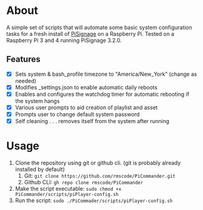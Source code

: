 # About
A simple set of scripts that will automate some basic system configuration tasks for a fresh install of [PiSignage](https://github.com/colloqi/pisignage) on a Raspberry Pi. Tested on a Raspberry Pi 3 and 4 running PiSignage 3.2.0.

## Features
- [x] Sets system & bash_profile timezone to "America/New_York" (change as needed)
- [x] Modifies _settings.json to enable automatic daily reboots
- [x] Enables and configures the watchdog timer for automatic rebooting if the system hangs
- [x] Various user prompts to aid creation of playlist and asset
- [x] Prompts user to change default system password
- [x] Self cleaning . . . removes itself from the system after running 

# Usage
1. Clone the repository using git or github cli. (git is probably already installed by default)
   1. Git: `git clone https://github.com/rmscode/PiCommander.git`
   2. Github CLI: `gh repo clone rmscode/PiCommander`
2. Make the script executable: `sudo chmod +x PiCommander/scripts/piPlayer-config.sh`
3. Run the script: `sudo ./PiCommader/scripts/piPlayer-config.sh`
